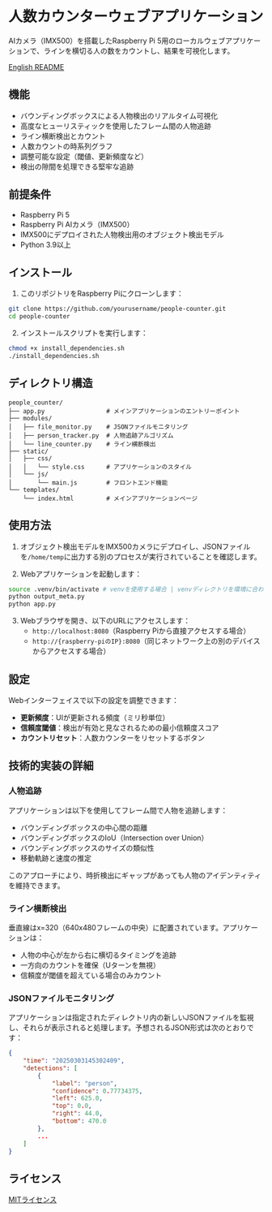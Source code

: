 # 人数カウンターウェブアプリケーション

AIカメラ（IMX500）を搭載したRaspberry Pi 5用のローカルウェブアプリケーションで、ラインを横切る人の数をカウントし、結果を可視化します。

[English README](README.md)

## 機能

- バウンディングボックスによる人物検出のリアルタイム可視化
- 高度なヒューリスティックを使用したフレーム間の人物追跡
- ライン横断検出とカウント
- 人数カウントの時系列グラフ
- 調整可能な設定（閾値、更新頻度など）
- 検出の隙間を処理できる堅牢な追跡

## 前提条件

- Raspberry Pi 5
- Raspberry Pi AIカメラ（IMX500）
- IMX500にデプロイされた人物検出用のオブジェクト検出モデル
- Python 3.9以上

## インストール

1. このリポジトリをRaspberry Piにクローンします：

```bash
git clone https://github.com/yourusername/people-counter.git
cd people-counter
```

2. インストールスクリプトを実行します：

```bash
chmod +x install_dependencies.sh
./install_dependencies.sh
```

## ディレクトリ構造

```
people_counter/
├── app.py                 # メインアプリケーションのエントリーポイント
├── modules/
│   ├── file_monitor.py    # JSONファイルモニタリング
│   ├── person_tracker.py  # 人物追跡アルゴリズム
│   └── line_counter.py    # ライン横断検出
├── static/
│   ├── css/
│   │   └── style.css      # アプリケーションのスタイル
│   └── js/
│       └── main.js        # フロントエンド機能
└── templates/
    └── index.html         # メインアプリケーションページ
```

## 使用方法

1. オブジェクト検出モデルをIMX500カメラにデプロイし、JSONファイルを`/home/temp`に出力する別のプロセスが実行されていることを確認します。

2. Webアプリケーションを起動します：

```bash
source .venv/bin/activate # venvを使用する場合 | venvディレクトリを環境に合わせて変更
python output_meta.py
python app.py
```

3. Webブラウザを開き、以下のURLにアクセスします：
   - `http://localhost:8080`（Raspberry Piから直接アクセスする場合）
   - `http://{raspberry-piのIP}:8080`（同じネットワーク上の別のデバイスからアクセスする場合）

## 設定

Webインターフェイスで以下の設定を調整できます：

- **更新頻度**：UIが更新される頻度（ミリ秒単位）
- **信頼度閾値**：検出が有効と見なされるための最小信頼度スコア
- **カウントリセット**：人数カウンターをリセットするボタン

## 技術的実装の詳細

### 人物追跡

アプリケーションは以下を使用してフレーム間で人物を追跡します：

- バウンディングボックスの中心間の距離
- バウンディングボックスのIoU（Intersection over Union）
- バウンディングボックスのサイズの類似性
- 移動軌跡と速度の推定

このアプローチにより、時折検出にギャップがあっても人物のアイデンティティを維持できます。

### ライン横断検出

垂直線はx=320（640x480フレームの中央）に配置されています。アプリケーションは：

- 人物の中心が左から右に横切るタイミングを追跡
- 一方向のカウントを確保（Uターンを無視）
- 信頼度が閾値を超えている場合のみカウント

### JSONファイルモニタリング

アプリケーションは指定されたディレクトリ内の新しいJSONファイルを監視し、それらが表示されると処理します。予想されるJSON形式は次のとおりです：

```json
{
    "time": "20250303145302409",
    "detections": [
        {
            "label": "person",
            "confidence": 0.77734375,
            "left": 625.0,
            "top": 0.0,
            "right": 44.0,
            "bottom": 470.0
        },
        ...
    ]
}
```

## ライセンス

[MITライセンス](LICENSE)